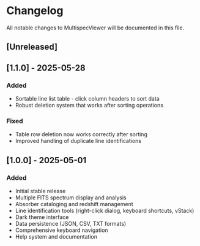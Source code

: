 # Changelog

All notable changes to MultispecViewer will be documented in this file.

## [Unreleased]

## [1.1.0] - 2025-05-28

### Added
- Sortable line list table - click column headers to sort data
- Robust deletion system that works after sorting operations

### Fixed
- Table row deletion now works correctly after sorting
- Improved handling of duplicate line identifications

## [1.0.0] - 2025-05-01

### Added
- Initial stable release
- Multiple FITS spectrum display and analysis
- Absorber cataloging and redshift management
- Line identification tools (right-click dialog, keyboard shortcuts, vStack)
- Dark theme interface
- Data persistence (JSON, CSV, TXT formats)
- Comprehensive keyboard navigation
- Help system and documentation